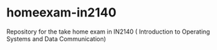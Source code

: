 # homeexam-in2140
Repository for the take home exam in IN2140 ( Introduction to Operating Systems and Data Communication)
